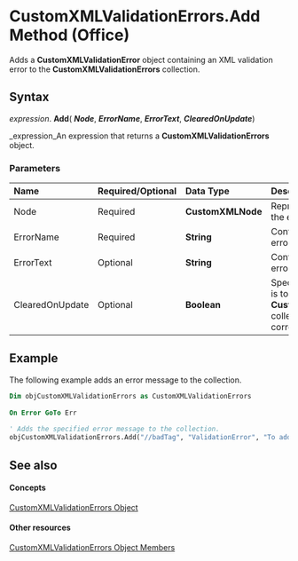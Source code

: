 
# CustomXMLValidationErrors.Add Method (Office)

Adds a  **CustomXMLValidationError** object containing an XML validation error to the **CustomXMLValidationErrors** collection.


## Syntax

 _expression_. **Add**( **_Node_**,  **_ErrorName_**,  **_ErrorText_**,  **_ClearedOnUpdate_**)

 _expression_An expression that returns a  **CustomXMLValidationErrors** object.


### Parameters



|**Name**|**Required/Optional**|**Data Type**|**Description**|
|:-----|:-----|:-----|:-----|
|Node|Required| **CustomXMLNode**|Represents the node where the error occurred.|
|ErrorName|Required| **String**|Contains the name of the error.|
|ErrorText|Optional| **String**|Contains the descriptive error text.|
|ClearedOnUpdate|Optional| **Boolean**|Specifies whether the error is to be cleared from the  **CustomXMLValidationErrors** collection when the XML is corrected and updated.|

## Example

The following example adds an error message to the collection.


```vb
Dim objCustomXMLValidationErrors as CustomXMLValidationErrors 
 
On Error GoTo Err 
 
' Adds the specified error message to the collection. 
objCustomXMLValidationErrors.Add("//badTag", "ValidationError", "To add content to this stream, it must be valid, well-formed XML.", True) 

```


## See also


#### Concepts


 [CustomXMLValidationErrors Object](17c7b3dc-f4ba-b247-498d-48be197bbc91.md)
#### Other resources


 [CustomXMLValidationErrors Object Members](f177d201-6ae4-fa4a-99d4-d9dd9bca3601.md)
